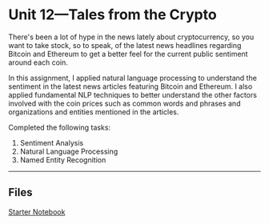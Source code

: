 # Unit 12—Tales from the Crypto
There's been a lot of hype in the news lately about cryptocurrency, so you want to take stock, so to speak, of the latest news headlines regarding Bitcoin and Ethereum to get a better feel for the current public sentiment around each coin.

In this assignment, I applied natural language processing to understand the sentiment in the latest news articles featuring Bitcoin and Ethereum. I also applied fundamental NLP techniques to better understand the other factors involved with the coin prices such as common words and phrases and organizations and entities mentioned in the articles.

Completed the following tasks:

1. Sentiment Analysis
2. Natural Language Processing
3. Named Entity Recognition

---

## Files

[Starter Notebook](crypto_sentiment.ipynb)